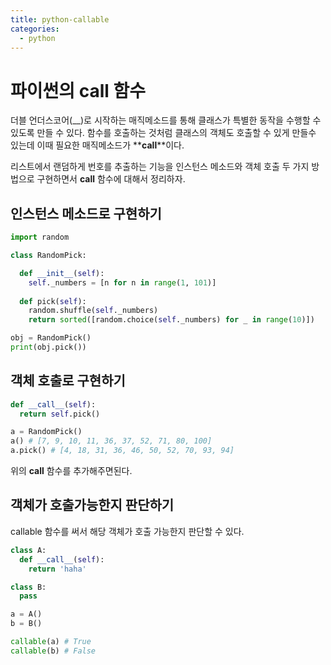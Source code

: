 ```yaml
---
title: python-callable
categories:
  - python
---
```


# 파이썬의 __call__ 함수

더블 언더스코어(__)로 시작하는 매직메소드를 통해 클래스가 특별한 동작을 수행할 수 있도록 만들 수 있다. 함수를 호출하는 것처럼 클래스의 객체도 호출할 수 있게 만들수 있는데 이때 필요한 매직메소드가 **__call__**이다.  

리스트에서 랜덤하게 번호를 추출하는 기능을 인스턴스 메소드와 객체 호출 두 가지 방법으로 구현하면서 __call__ 함수에 대해서 정리하자.

## 인스턴스 메소드로 구현하기

~~~python
import random

class RandomPick:

  def __init__(self):
    self._numbers = [n for n in range(1, 101)]
  
  def pick(self):
    random.shuffle(self._numbers)
    return sorted([random.choice(self._numbers) for _ in range(10)])    

obj = RandomPick()
print(obj.pick())
~~~

## 객체 호출로 구현하기

~~~python
def __call__(self):
  return self.pick()

a = RandomPick()
a() # [7, 9, 10, 11, 36, 37, 52, 71, 80, 100]
a.pick() # [4, 18, 31, 36, 46, 50, 52, 70, 93, 94]
~~~

위의 __call__ 함수를 추가해주면된다.  

## 객체가 호출가능한지 판단하기

callable 함수를 써서 해당 객체가 호출 가능한지 판단할 수 있다.

~~~python
class A:
  def __call__(self):
    return 'haha'

class B:
  pass

a = A()
b = B()

callable(a) # True
callable(b) # False
~~~



